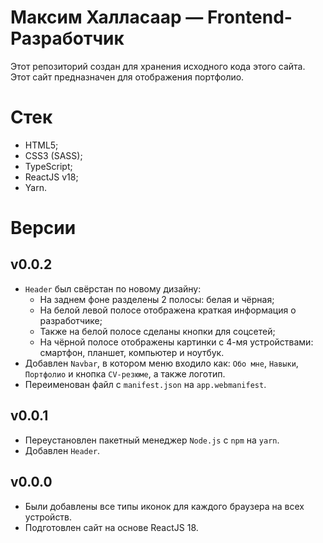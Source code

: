 # Максим Халласаар — Frontend-Разработчик

Этот репозиторий создан для хранения исходного кода этого сайта. Этот сайт предназначен для отображения портфолио.

# Стек

- HTML5;
- CSS3 (SASS);
- TypeScript;
- ReactJS v18;
- Yarn.

# Версии

## v0.0.2

- `Header` был свёрстан по новому дизайну:
  - На заднем фоне разделены 2 полосы: белая и чёрная;
  - На белой левой полосе отображена краткая информация о разработчике;
  - Также на белой полосе сделаны кнопки для соцсетей;
  - На чёрной полосе отображены картинки с 4-мя устройствами: смартфон, планшет, компьютер и ноутбук.
- Добавлен `Navbar`, в котором меню входило как: `Обо мне`, `Навыки`, `Портфолио` и кнопка `CV-резюме`, а также логотип.
- Переименован файл с `manifest.json` на `app.webmanifest`.

## v0.0.1

- Переустановлен пакетный менеджер `Node.js` с `npm` на `yarn`.
- Добавлен `Header`.

## v0.0.0

- Были добавлены все типы иконок для каждого браузера на всех устройств.
- Подготовлен сайт на основе ReactJS 18.
